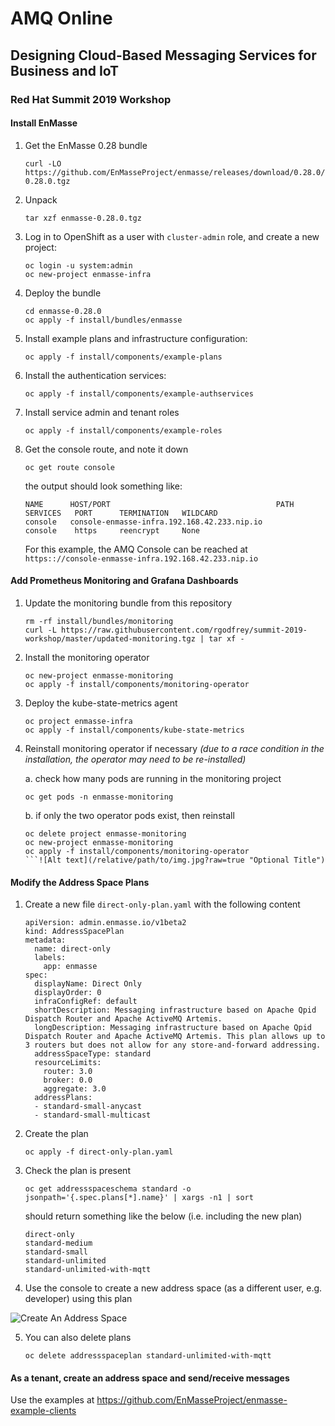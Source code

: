 # AMQ Online
## Designing Cloud-Based Messaging Services for Business and IoT
### Red Hat Summit 2019 Workshop

#### Install EnMasse

1. Get the EnMasse 0.28 bundle
   ```
   curl -LO https://github.com/EnMasseProject/enmasse/releases/download/0.28.0/enmasse-0.28.0.tgz
   ```

2. Unpack  
   ```
   tar xzf enmasse-0.28.0.tgz
   ```

3. Log in to OpenShift as a user with `cluster-admin` role, and create a new project:
   ```
   oc login -u system:admin
   oc new-project enmasse-infra
   ```
      
4. Deploy the bundle
   ```
   cd enmasse-0.28.0
   oc apply -f install/bundles/enmasse
   ```
      
5. Install example plans and infrastructure configuration:
   ```
   oc apply -f install/components/example-plans
   ```
   
6. Install the authentication services:
   ```
   oc apply -f install/components/example-authservices
   ```
   
7. Install service admin and tenant roles
   ```
   oc apply -f install/components/example-roles
   ```
   
8. Get the console route, and note it down
   ```
   oc get route console
   ```
   
   the output should look something like:
   
   ```
   NAME      HOST/PORT                                     PATH      SERVICES   PORT      TERMINATION   WILDCARD
   console   console-enmasse-infra.192.168.42.233.nip.io             console    https     reencrypt     None
   ```
   
   For this example, the AMQ Console can be reached at `https:://console-enmasse-infra.192.168.42.233.nip.io`
   
#### Add Prometheus Monitoring and Grafana Dashboards

1. Update the monitoring bundle from this repository
   ```
   rm -rf install/bundles/monitoring
   curl -L https://raw.githubusercontent.com/rgodfrey/summit-2019-workshop/master/updated-monitoring.tgz | tar xf -
   ```
   
2. Install the monitoring operator
   ```
   oc new-project enmasse-monitoring
   oc apply -f install/components/monitoring-operator
   ```
  
3. Deploy the kube-state-metrics agent
   ```
   oc project enmasse-infra
   oc apply -f install/components/kube-state-metrics
   ```
   
4. Reinstall monitoring operator if necessary
   _(due to a race condition in the installation, the operator may need to be re-installed)_
   
   a. check how many pods are running in the monitoring project
   ```
   oc get pods -n enmasse-monitoring
   ```
   b. if only the two operator pods exist, then reinstall
   ```
   oc delete project enmasse-monitoring
   oc new-project enmasse-monitoring
   oc apply -f install/components/monitoring-operator
   ```![Alt text](/relative/path/to/img.jpg?raw=true "Optional Title")
   
#### Modify the Address Space Plans
   
1. Create a new file `direct-only-plan.yaml` with the following content

   ```
   apiVersion: admin.enmasse.io/v1beta2
   kind: AddressSpacePlan
   metadata:
     name: direct-only
     labels:
       app: enmasse
   spec:
     displayName: Direct Only
     displayOrder: 0
     infraConfigRef: default
     shortDescription: Messaging infrastructure based on Apache Qpid Dispatch Router and Apache ActiveMQ Artemis.
     longDescription: Messaging infrastructure based on Apache Qpid Dispatch Router and Apache ActiveMQ Artemis. This plan allows up to 3 routers but does not allow for any store-and-forward addressing.
     addressSpaceType: standard
     resourceLimits:
       router: 3.0
       broker: 0.0
       aggregate: 3.0
     addressPlans:
     - standard-small-anycast
     - standard-small-multicast
   ```
   
2. Create the plan
   ```
   oc apply -f direct-only-plan.yaml
   ```
3. Check the plan is present
   ```
   oc get addressspaceschema standard -o jsonpath='{.spec.plans[*].name}' | xargs -n1 | sort
   ```
   should return something like the below (i.e. including the new plan)
   ```
   direct-only
   standard-medium
   standard-small
   standard-unlimited
   standard-unlimited-with-mqtt
   ```
4. Use the console to create a new address space (as a different user, e.g. developer) using this plan

![Create An Address Space](/images/create-direct.gif?raw=true)

5. You can also delete plans
   ```
   oc delete addressspaceplan standard-unlimited-with-mqtt
   ```
   
#### As a tenant, create an address space and send/receive messages

Use the examples at https://github.com/EnMasseProject/enmasse-example-clients
   

   
   
  
